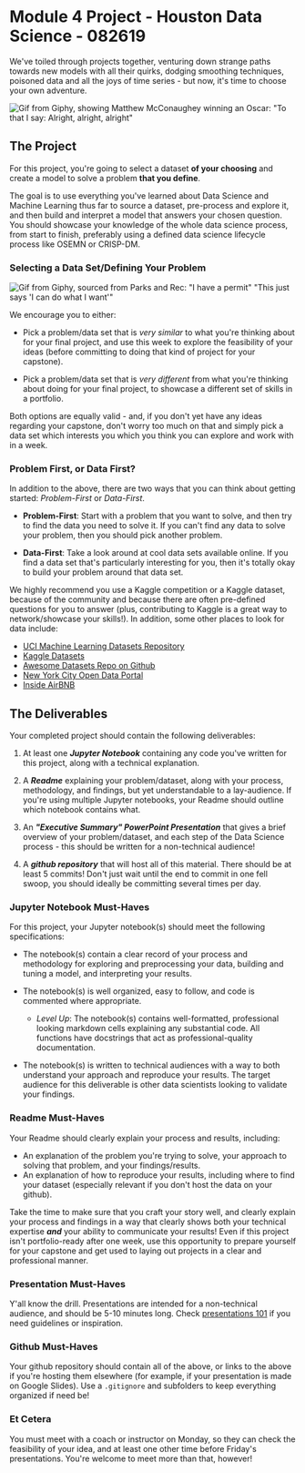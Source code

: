 # Module 4 Project - Houston Data Science - 082619

We've toiled through projects together, venturing down strange paths towards new models with all their quirks, dodging smoothing techniques, poisoned data and all the joys of time series - but now, it's time to choose your own adventure.

![Gif from Giphy, showing Matthew McConaughey winning an Oscar: "To that I say: Alright, alright, alright"](https://media.giphy.com/media/13YiWsipGEVzrO/giphy.gif)

## The Project

For this project, you're going to select a dataset **of your choosing** and create a model to solve a problem **that you define**. 

The goal is to use everything you've learned about Data Science and Machine Learning thus far to source a dataset, pre-process and explore it, and then build and interpret a model that answers your chosen question. You should showcase your knowledge of the whole data science process, from start to finish, preferably using a defined data science lifecycle process like OSEMN or CRISP-DM.

### Selecting a Data Set/Defining Your Problem

![Gif from Giphy, sourced from Parks and Rec: "I have a permit" "This just says 'I can do what I want'"](https://media.giphy.com/media/3oEduEHWLW6UiPA1Ww/giphy.gif)

We encourage you to either:

- Pick a problem/data set that is _very similar_ to what you're thinking about for your final project, and use this week to explore the feasibility of your ideas (before committing to doing that kind of project for your capstone).

- Pick a problem/data set that is _very different_ from what you're thinking about doing for your final project, to showcase a different set of skills in a portfolio.

Both options are equally valid - and, if you don't yet have any ideas regarding your capstone, don't worry too much on that and simply pick a data set which interests you which you think you can explore and work with in a week.

### Problem First, or Data First?

In addition to the above, there are two ways that you can think about getting started: _Problem-First_ or _Data-First_. 

- **Problem-First**: Start with a problem that you want to solve, and then try to find the data you need to solve it.  If you can't find any data to solve your problem, then you should pick another problem. 

- **Data-First**: Take a look around at cool data sets available online. If you find a data set that's particularly interesting for you, then it's totally okay to build your problem around that data set. 

We highly recommend you use a Kaggle competition or a Kaggle dataset, because of the community and because there are often pre-defined questions for you to answer (plus, contributing to Kaggle is a great way to network/showcase your skills!). In addition, some other places to look for data include:

* [UCI Machine Learning Datasets Repository](https://archive.ics.uci.edu/ml/datasets.html)
* [Kaggle Datasets](https://www.kaggle.com/datasets)
* [Awesome Datasets Repo on Github](https://github.com/awesomedata/awesome-public-datasets)
* [New York City Open Data Portal](https://opendata.cityofnewyork.us/)
* [Inside AirBNB ](http://insideairbnb.com/)


## The Deliverables

Your completed project should contain the following deliverables:

1. At least one **_Jupyter Notebook_** containing any code you've written for this project, along with a technical explanation.  

2. A **_Readme_** explaining your problem/dataset, along with your process, methodology, and findings, but yet understandable to a lay-audience. If you're using multiple Jupyter notebooks, your Readme should outline which notebook contains what.

3. An **_"Executive Summary" PowerPoint Presentation_** that gives a brief overview of your problem/dataset, and each step of the Data Science process - this should be written for a non-technical audience! 

4. A **_github repository_** that will host all of this material. There should be at least 5 commits! Don't just wait until the end to commit in one fell swoop, you should ideally be committing several times per day.

### Jupyter Notebook Must-Haves

For this project, your Jupyter notebook(s) should meet the following specifications:

* The notebook(s) contain a clear record of your process and methodology for exploring and preprocessing your data, building and tuning a model, and interpreting your results. 

* The notebook(s) is well organized, easy to follow, and code is commented where appropriate.  

    * _Level Up_: The notebook(s) contains well-formatted, professional looking markdown cells explaining any substantial code. All functions have docstrings that act as professional-quality documentation.  

* The notebook(s) is written to technical audiences with a way to both understand your approach and reproduce your results. The target audience for this deliverable is other data scientists looking to validate your findings.  

### Readme Must-Haves

Your Readme should clearly explain your process and results, including:

* An explanation of the problem you're trying to solve, your approach to solving that problem, and your findings/results.
* An explanation of how to reproduce your results, including where to find your dataset (especially relevant if you don't host the data on your github).

Take the time to make sure that you craft your story well, and clearly explain your process and findings in a way that clearly shows both your technical expertise **_and_** your ability to communicate your results! Even if this project isn't portfolio-ready after one week, use this opportunity to prepare yourself for your capstone and get used to laying out projects in a clear and professional manner. 

### Presentation Must-Haves

Y'all know the drill. Presentations are intended for a non-technical audience, and should be 5-10 minutes long. Check [presentations 101](https://docs.google.com/presentation/d/1PBPi3-VKWldvkrEyHNPJJHLKZuL1AApkgGG6DwXE6Zs/edit#slide=id.g522373b1e4_0_0) if you need guidelines or inspiration.  

### Github Must-Haves

Your github repository should contain all of the above, or links to the above if you're hosting them elsewhere (for example, if your presentation is made on Google Slides). Use a `.gitignore` and subfolders to keep everything organized if need be!

### Et Cetera

You must meet with a coach or instructor on Monday, so they can check the feasibility of your idea, and at least one other time before Friday's presentations. You're welcome to meet more than that, however!
